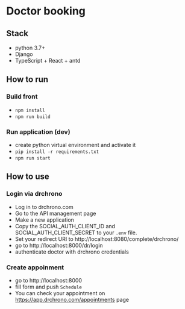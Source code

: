 # Doctor booking

## Stack
 - python 3.7+
 - Django
 - TypeScript + React + antd
 
## How to run
 
### Build front
 - `npm install`
 - `npm run build`
  
### Run application (dev)
 - create python virtual environment and activate it
 - `pip install -r requirements.txt`
 - `npm run start`
 
## How to use

### Login via drchrono
 - Log in to drchrono.com
 - Go to the API management page
 - Make a new application
 - Copy the SOCIAL_AUTH_CLIENT_ID and SOCIAL_AUTH_CLIENT_SECRET to your `.env` file.
 - Set your redirect URI to http://localhost:8080/complete/drchrono/
 - go to http://localhost:8000/dr/login
 - authenticate doctor with drchrono credentials
 
### Create appoinment
 - go to http://localhost:8000
 - fill form and push `Schedule`
 - You can check your appointment on https://app.drchrono.com/appointments page